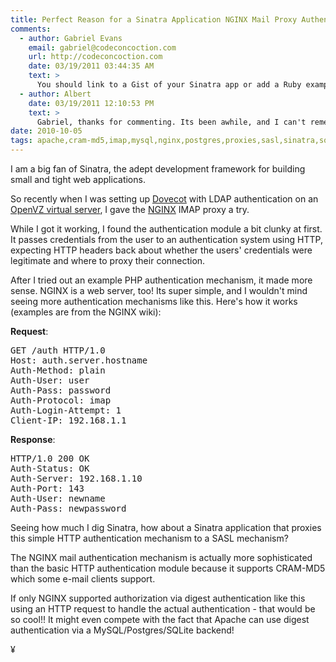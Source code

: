 ```yaml
---
title: Perfect Reason for a Sinatra Application NGINX Mail Proxy Authentication
comments:
  - author: Gabriel Evans
    email: gabriel@codeconcoction.com
    url: http://codeconcoction.com
    date: 03/19/2011 03:44:35 AM
    text: >
      You should link to a Gist of your Sinatra app or add a Ruby example to the Nginx wiki. I've been doing some reading on Nginx's mail authentication and this would definitely save me some time.
  - author: Albert
    date: 03/19/2011 12:10:53 PM
    text: >
      Gabriel, thanks for commenting. Its been awhile, and I can't remember where I was doing my testing, but I do remember thinking that it would be more efficient to simply start over with a goal in mind, than try to retain and glean any value from my experiments.<br/><br/>Also, regarding Sinatra - I recently read through the codebase again and was surprised how much it has grown over the past year. I loved how bare and low-level it was! I haven't actually used the newer version yet, but given how modular Rails 3 is now, I might just use that instead, because I'm doing a lot more Rails development in general these days.<br/><br/>If the NGINX authentication script could be done very simply, I might just create it using the Ruby FastCGI library. Here's an example:<br/><br/><a href="http://www.docunext.com/" rel="nofollow">http://www.docunext.com/wiki/Example_Ruby_FastCGI_Script</a>
date: 2010-10-05
tags: apache,cram-md5,imap,mysql,nginx,postgres,proxies,sasl,sinatra,sqlite
---
```

I am a big fan of Sinatra, the adept development framework for building small and tight web applications.

So recently when I was setting up [Dovecot](http://www.docunext.com/) with LDAP authentication on an [OpenVZ virtual server](http://www.docunext.com/wiki/OpenVZ), I gave the [NGINX](http://www.docunext.com/wiki/NGINX) IMAP proxy a try.

While I got it working, I found the authentication module a bit clunky at first. It passes credentials from the user to an authentication system using HTTP, expecting HTTP headers back about whether the users' credentials were legitimate and where to proxy their connection.

After I tried out an example PHP authentication mechanism, it made more sense. NGINX is a web server, too! Its super simple, and I wouldn't mind seeing more authentication mechanisms like this. Here's how it works (examples are from the NGINX wiki):

**Request**:

<pre class="sh_sh">
GET /auth HTTP/1.0
Host: auth.server.hostname
Auth-Method: plain
Auth-User: user
Auth-Pass: password
Auth-Protocol: imap
Auth-Login-Attempt: 1
Client-IP: 192.168.1.1
</pre>

**Response**:
<pre class="sh_sh">
HTTP/1.0 200 OK
Auth-Status: OK
Auth-Server: 192.168.1.10
Auth-Port: 143
Auth-User: newname
Auth-Pass: newpassword
</pre>

Seeing how much I dig Sinatra, how about a Sinatra application that proxies this simple HTTP authentication mechanism to a SASL mechanism?

The NGINX mail authentication mechanism is actually more sophisticated than the basic HTTP authentication module because it supports CRAM-MD5 which some e-mail clients support.

If only NGINX supported authorization via digest authentication like this using an HTTP request to handle the actual authentication - that would be so cool!! It might even compete with the fact that Apache can use digest authentication via a MySQL/Postgres/SQLite backend!

¥


